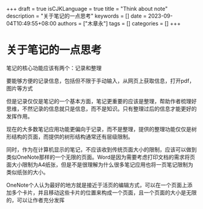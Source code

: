 +++
draft = true
isCJKLanguage = true
title = "Think about note"
description = "关于笔记的一点思考"
keywords = []
date = 2023-09-04T10:49:55+08:00
authors = ["木章永"]
tags = []
categories = []
+++

# 关于笔记的一点思考
笔记的核心功能应该有两个：记录和整理

要能够方便的记录信息，包括但不限于手动输入，从网页上获取信息，打开pdf，图片等方式

但是记录仅仅是笔记的一个基本方面，笔记更重要的应该是整理，帮助作者梳理好思维，不然记录的信息就只是信息，而不是知识。只有整理过后的信息才能更好的发挥作用。

现在的大多数笔记应用功能更偏向于记录，而不是整理，提供的整理功能仅仅是树形结构的页面，而提供的树形结构通常还有层级限制。

同时，作为在计算机显示的笔记，不应该收到传统页面大小的限制，应该可以做到类似OneNote那样的一个无限的页面。Word是因为需要考虑打印文档的需求将页面大小限制为A4纸张，但是不是很理解为什么很多笔记应用也将一页笔记限制为类似纸张的大小。

OneNote个人认为最好的地方就是接近于活页的编辑方式，可以在一个页面上添加多个卡片，并且移动这些卡片的位置来构成一个页面，且一个页面的大小是无限的，可以让作者充分发挥
